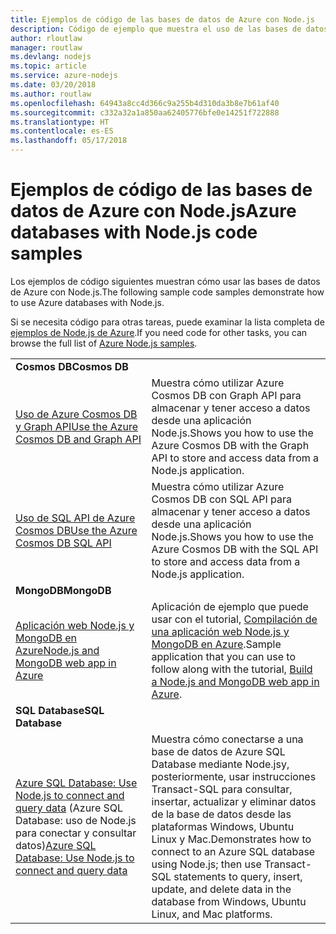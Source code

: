 ```yaml
---
title: Ejemplos de código de las bases de datos de Azure con Node.js
description: Código de ejemplo que muestra el uso de las bases de datos de Azure con Node.js.
author: rloutlaw
manager: routlaw
ms.devlang: nodejs
ms.topic: article
ms.service: azure-nodejs
ms.date: 03/20/2018
ms.author: routlaw
ms.openlocfilehash: 64943a8cc4d366c9a255b4d310da3b8e7b61af40
ms.sourcegitcommit: c332a32a1a850aa62405776bfe0e14251f722888
ms.translationtype: HT
ms.contentlocale: es-ES
ms.lasthandoff: 05/17/2018
---
```

# <a name="azure-databases-with-nodejs-code-samples"></a><span data-ttu-id="03acd-103">Ejemplos de código de las bases de datos de Azure con Node.js</span><span class="sxs-lookup"><span data-stu-id="03acd-103">Azure databases with Node.js code samples</span></span>

<span data-ttu-id="03acd-104">Los ejemplos de código siguientes muestran cómo usar las bases de datos de Azure con Node.js.</span><span class="sxs-lookup"><span data-stu-id="03acd-104">The following sample code samples demonstrate how to use Azure databases with Node.js.</span></span>

<span data-ttu-id="03acd-105">Si se necesita código para otras tareas, puede examinar la lista completa de [ejemplos de Node.js de Azure](https://azure.microsoft.com/resources/samples/?term=nodejs).</span><span class="sxs-lookup"><span data-stu-id="03acd-105">If you need code for other tasks, you can browse the full list of [Azure Node.js samples](https://azure.microsoft.com/resources/samples/?term=nodejs).</span></span>

| | |
|---|---|
| <span data-ttu-id="03acd-106">**Cosmos DB**</span><span class="sxs-lookup"><span data-stu-id="03acd-106">**Cosmos DB**</span></span> ||
| [<span data-ttu-id="03acd-107">Uso de Azure Cosmos DB y Graph API</span><span class="sxs-lookup"><span data-stu-id="03acd-107">Use the Azure Cosmos DB and Graph API</span></span>](https://azure.microsoft.com/resources/samples/azure-cosmos-db-graph-nodejs-getting-started/) | <span data-ttu-id="03acd-108">Muestra cómo utilizar Azure Cosmos DB con Graph API para almacenar y tener acceso a datos desde una aplicación Node.js.</span><span class="sxs-lookup"><span data-stu-id="03acd-108">Shows you how to use the Azure Cosmos DB with the Graph API to store and access data from a Node.js application.</span></span> |
| [<span data-ttu-id="03acd-109">Uso de SQL API de Azure Cosmos DB</span><span class="sxs-lookup"><span data-stu-id="03acd-109">Use the Azure Cosmos DB SQL API</span></span>](https://azure.microsoft.com/resources/samples/azure-cosmos-db-documentdb-nodejs-getting-started/) | <span data-ttu-id="03acd-110">Muestra cómo utilizar Azure Cosmos DB con SQL API para almacenar y tener acceso a datos desde una aplicación Node.js.</span><span class="sxs-lookup"><span data-stu-id="03acd-110">Shows you how to use the Azure Cosmos DB with the SQL API to store and access data from a Node.js application.</span></span> |
| <span data-ttu-id="03acd-111">**MongoDB**</span><span class="sxs-lookup"><span data-stu-id="03acd-111">**MongoDB**</span></span> ||
| [<span data-ttu-id="03acd-112">Aplicación web Node.js y MongoDB en Azure</span><span class="sxs-lookup"><span data-stu-id="03acd-112">Node.js and MongoDB web app in Azure</span></span>](https://azure.microsoft.com/resources/samples/meanjs/) | <span data-ttu-id="03acd-113">Aplicación de ejemplo que puede usar con el tutorial, [Compilación de una aplicación web Node.js y MongoDB en Azure](http://docs.microsoft.com/azure/app-service-web/app-service-web-tutorial-nodejs-mongodb-app?toc=/azure/node/toc.json&bc=/azure/node/toc.json).</span><span class="sxs-lookup"><span data-stu-id="03acd-113">Sample application that you can use to follow along with the tutorial, [Build a Node.js and MongoDB web app in Azure](http://docs.microsoft.com/azure/app-service-web/app-service-web-tutorial-nodejs-mongodb-app?toc=/azure/node/toc.json&bc=/azure/node/toc.json).</span></span> |
| <span data-ttu-id="03acd-114">**SQL Database**</span><span class="sxs-lookup"><span data-stu-id="03acd-114">**SQL Database**</span></span> ||
| <span data-ttu-id="03acd-115">[Azure SQL Database: Use Node.js to connect and query data](https://docs.microsoft.com/azure/sql-database/sql-database-connect-query-nodejs) (Azure SQL Database: uso de Node.js para conectar y consultar datos)</span><span class="sxs-lookup"><span data-stu-id="03acd-115">[Azure SQL Database: Use Node.js to connect and query data](https://docs.microsoft.com/azure/sql-database/sql-database-connect-query-nodejs)</span></span> | <span data-ttu-id="03acd-116">Muestra cómo conectarse a una base de datos de Azure SQL Database mediante Node.jsy, posteriormente, usar instrucciones Transact-SQL para consultar, insertar, actualizar y eliminar datos de la base de datos desde las plataformas Windows, Ubuntu Linux y Mac.</span><span class="sxs-lookup"><span data-stu-id="03acd-116">Demonstrates how to connect to an Azure SQL database using Node.js; then use Transact-SQL statements to query, insert, update, and delete data in the database from Windows, Ubuntu Linux, and Mac platforms.</span></span> |
